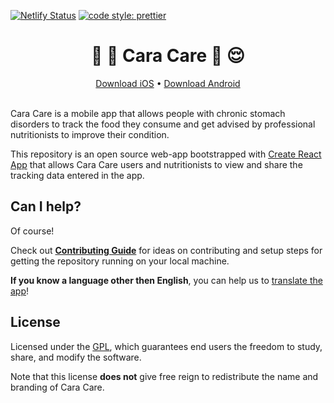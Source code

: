 [![Netlify Status](https://api.netlify.com/api/v1/badges/49d853bc-ac5a-4a14-9288-f968a0f6dd5f/deploy-status)](https://app.netlify.com/sites/nutri-dashboard/deploys)
[![code style: prettier](https://img.shields.io/badge/code_style-prettier-ff69b4.svg?style=flat-square)](https://github.com/prettier/prettier)

<p align="center">
  <h1 align="center">🍱 💩 Cara Care 🧠 😌</h1>
</p>
<p align="center">
  <a href="https://apps.apple.com/app/apple-store/id1133687886">Download iOS</a> • <a href="https://play.google.com/store/apps/details?id=com.gohidoc.cara">Download Android</a>
<br><br>
</p>

Cara Care is a mobile app that allows people with chronic stomach disorders to track the food they consume and get advised by professional nutritionists to improve their condition.

This repository is an open source web-app bootstrapped with [Create React App](https://github.com/facebookincubator/create-react-app) that allows Cara Care users and nutritionists to view and share the tracking data entered in the app.

## Can I help?

Of course!

Check out [**Contributing Guide**](./CONTRIBUTING.md) for ideas on contributing and setup steps for getting the repository running on your local machine.

**If you know a language other then English**, you can help us to [translate the app](./TRANSLATIONS.md)!

## License

Licensed under the [GPL](./LICENSE), which guarantees end users the freedom to study, share, and modify the software.

Note that this license **does not** give free reign to redistribute the name and branding of Cara Care.
